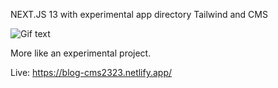 NEXT.JS 13 with experimental app directory Tailwind and CMS

![Gif text](https://media1.giphy.com/media/v1.Y2lkPTc5MGI3NjExNjI1ZTY0YzMyMjFiZDg4NWZhNmJlM2I0MWVkNWJkZjU3ZmI2NDIzMCZjdD1n/RiinbTUdlJ6eYvC91v/giphy.gif)

More like an experimental project.

Live: https://blog-cms2323.netlify.app/
